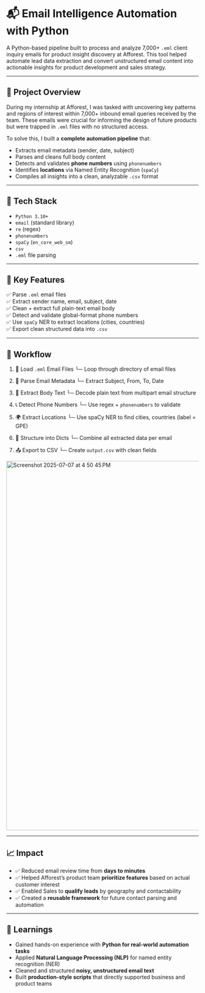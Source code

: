 # 📬 Email Intelligence Automation with Python

A Python-based pipeline built to process and analyze 7,000+ `.eml` client inquiry emails for product insight discovery at Afforest. This tool helped automate lead data extraction and convert unstructured email content into actionable insights for product development and sales strategy.

---

## 🚀 Project Overview

During my internship at Afforest, I was tasked with uncovering key patterns and regions of interest within 7,000+ inbound email queries received by the team. These emails were crucial for informing the design of future products but were trapped in `.eml` files with no structured access.

To solve this, I built a **complete automation pipeline** that:
- Extracts email metadata (sender, date, subject)
- Parses and cleans full body content
- Detects and validates **phone numbers** using `phonenumbers`
- Identifies **locations** via Named Entity Recognition (`spaCy`)
- Compiles all insights into a clean, analyzable `.csv` format

---

## 🔧 Tech Stack

- `Python 3.10+`
- `email` (standard library)
- `re` (regex)
- `phonenumbers`
- `spaCy` (`en_core_web_sm`)
- `csv`
- `.eml` file parsing

---

## 🧠 Key Features

✅ Parse `.eml` email files  
✅ Extract sender name, email, subject, date  
✅ Clean + extract full plain-text email body  
✅ Detect and validate global-format phone numbers  
✅ Use `spaCy` NER to extract locations (cities, countries)  
✅ Export clean structured data into `.csv`  

---

## 🔄 Workflow

1. 📂 Load `.eml` Email Files
     └─ Loop through directory of email files

2. 🧾 Parse Email Metadata
     └─ Extract Subject, From, To, Date

3. 📝 Extract Body Text
     └─ Decode plain text from multipart email structure

4. 📞 Detect Phone Numbers
     └─ Use regex + `phonenumbers` to validate

5. 🌍 Extract Locations
     └─ Use spaCy NER to find cities, countries (label = GPE)

6. 🧠 Structure into Dicts
     └─ Combine all extracted data per email

7. 📤 Export to CSV
     └─ Create `output.csv` with clean fields


<img width="966" alt="Screenshot 2025-07-07 at 4 50 45 PM" src="https://github.com/user-attachments/assets/b6d5bf29-f3be-4b75-84b3-f735e5cd9598" />


---

## 📈 Impact

- ✅ Reduced email review time from **days to minutes**
- ✅ Helped Afforest’s product team **prioritize features** based on actual customer interest
- ✅ Enabled Sales to **qualify leads** by geography and contactability
- ✅ Created a **reusable framework** for future contact parsing and automation

---

## 🧠 Learnings

- Gained hands-on experience with **Python for real-world automation tasks**
- Applied **Natural Language Processing (NLP)** for named entity recognition (NER)
- Cleaned and structured **noisy, unstructured email text**
- Built **production-style scripts** that directly supported business and product teams




